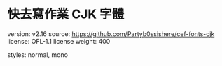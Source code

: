 # 快去寫作業 CJK 字體

version: v2.16
source: https://github.com/Partyb0ssishere/cef-fonts-cjk
license: OFL-1.1 license
weight: 400

styles: normal, mono